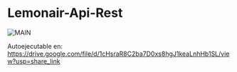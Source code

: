 # Lemonair-Api-Rest

![MAIN](https://user-images.githubusercontent.com/111921924/227611377-fdec5e6b-dc4a-4582-a8fe-1c5e8ab81ea1.png)

Autoejecutable en: https://drive.google.com/file/d/1cHsraR8C2ba7D0xs8hgJ1keaLnhHb1SL/view?usp=share_link
